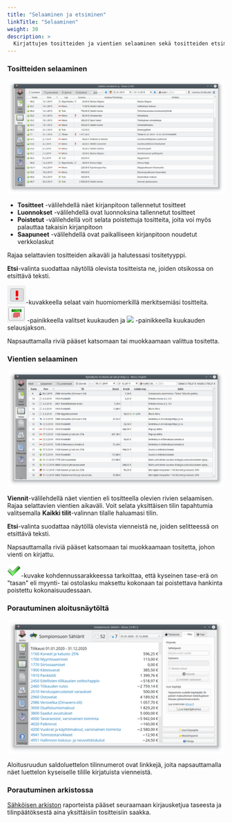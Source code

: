 ```yaml
---
title: "Selaaminen ja etsiminen"
linkTitle: "Selaaminen"
weight: 30
description: >
  Kirjattujen tositteiden ja vientien selaaminen sekä tositteiden etsiminen.
---
```


### Tositteiden selaaminen

![](/img/fi/selaaminen/tositteet.png)

- **Tositteet** -välilehdellä näet kirjanpitoon tallennetut tositteet
- **Luonnokset** -välilehdellä ovat luonnoksina tallennetut tositteet
- **Poistetut** -välilehdellä voit selata poistettuja tositteita, joita voi myös palauttaa takaisin kirjanpitoon
- **Saapuneet** -välilehdellä ovat paikalliseen kirjanpitoon noudetut verkkolaskut

Rajaa selattavien tositteiden aikaväli ja halutessasi tositetyyppi.

**Etsi**-valinta suodattaa näytöllä olevista tositteista ne, joiden otsikossa on etsittävä teksti.

![!](/img/fi/kirjaus/osat/huomiomerkki.png)-kuvakkeella selaat vain huomiomerkillä merkitsemiäsi tositteita. ![](/img/fi/selaaminen/kuukausi.png) -painikkeella valitset kuukauden ja ![](tilikausi.png) -painikkeella kuukauden selausjakson.

Napsauttamalla riviä pääset katsomaan tai muokkaamaan valittua tositetta.

### Vientien selaaminen

![](/img/fi/selaaminen/viennit.png)

**Viennit**-välilehdellä näet vientien eli tositteella olevien rivien selaamisen.
Rajaa selattavien vientien aikaväli. Voit selata yksittäisen tilin tapahtumia
valitsemalla **Kaikki tilit**-valinnan tilalle haluamasi tilin.

**Etsi**-valinta suodattaa näytöllä olevista vienneistä ne, joiden selitteessä on
etsittävä teksti.

Napsauttamalla riviä pääset katsomaan tai muokkaamaan tositetta, johon vienti on
kirjattu.

![](/img/fi/selaaminen/ok.png)-kuvake kohdennussarakkeessa tarkoittaa, että kyseinen tase-erä on "tasan" eli myynti- tai ostolasku maksettu kokonaan tai poistettava hankinta poistettu kokonaisuudessaan.

### Porautuminen aloitusnäytöltä

![Aloitusruutu](/img/fi/selaaminen/alkuruutu.png)

Aloitusruudun saldoluettelon tilinnumerot ovat linkkejä, joita napsauttamalla näet luettelon kyseiselle tilille kirjatuista vienneistä.

### Porautuminen arkistossa

[Sähköisen arkiston](/tilikaudet/arkisto) raporteista pääset seuraamaan kirjausketjua taseesta ja tilinpäätöksestä aina yksittäisiin tositteisiin saakka.

